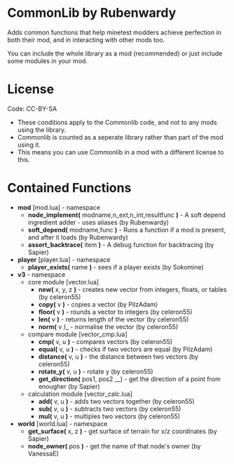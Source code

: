 CommonLib by Rubenwardy
=======================

Adds common functions that help minetest modders achieve perfection in both their mod, and in interacting with other mods too.

You can include the whole library as a mod (recommended) or just include some modules in your mod.
			
License
=======

Code: CC-BY-SA

* These conditions apply to the Commonlib code, and not to any mods using the library.
* Commonlib is counted as a seperate library rather than part of the mod using it.
* This means you can use Commonlib in a mod with a different license to this.

Contained Functions
===================
* __mod__ [mod.lua] - namespace
	* __node_implement(__ modname,n_ext,n_int,resultfunc __)__ - A soft depend ingredient adder - uses aliases (by Rubenwardy)
	* __soft_depend(__ modname,func __)__ - Runs a function if a mod is present, and after it loads (by Rubenwardy)
	* __assert_backtrace(__ item __)__ - A debug function for backtracing (by Sapier)
* __player__ [player.lua] - namespace
	* __player_exists(__ name __)__ - sees if a player exists (by Sokomine)
* __v3__ - namespace
	* core module [vector.lua]
		* __new(__ x, y, z __)__ - creates new vector from integers, floats, or tables (by celeron55)
		* __copy(__ v __)__ - copies a vector (by PilzAdam)
		* __floor(__ v __)__ - rounds a vector to integers (by celeron55)
		* __len(__ v __)__ - returns length of the vector (by celeron55)
		* __norm(__ v _)__ - normalise the vector (by celeron55)
	* compare module [vector_cmp.lua]
		* __cmp(__ v, u __)__ - compares vectors (by celeron55)
		* __equal(__ v, u __)__ - checks if two vectors are equal (by PilzAdam)
		* __distance(__ v, u __)__ - the distance between two vectors (by celeron55)
		* __rotate_y(__ v, u __)__ - rotate y (by celeron55)
		* __get_direction(__ pos1, pos2 __) - get the direction of a point from enougher (by Sapier)
	* calculation module [vector_calc.lua]
		* __add(__ v, u __)__ - adds two vectors together (by celeron55)
		* __sub(__ v, u __)__ - subtracts two vectors (by celeron55)
		* __mul(__ v, u __)__ - multiples two vectors (by celeron55)
* __world__  [world.lua] - namespace
	* __get_surface(__ x, z __)__ - get surface of terrain for x/z coordinates (by Sapier)
	* __node_owner(__ pos __)__ - get the name of that node's owner (by VanessaE)
